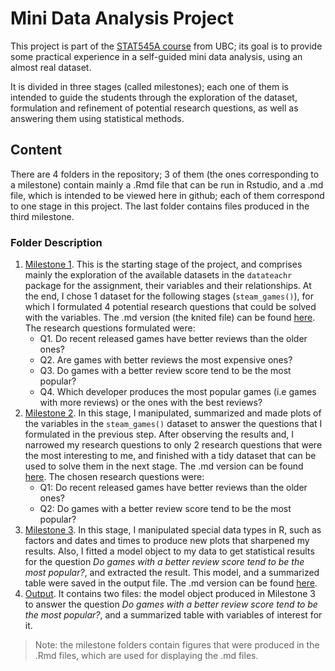 # Mini Data Analysis Project
This project is part of the [STAT545A course](https://stat545.stat.ubc.ca) from UBC; its goal is to provide some practical experience in a self-guided mini data analysis, using an almost real dataset.

It is divided in three stages (called milestones); each one of them is intended to guide the students through the exploration of the dataset, formulation and refinement of potential research questions, as well as answering them using statistical methods. 

## Content
There are 4 folders in the repository; 3 of them (the ones corresponding to a milestone) contain mainly a .Rmd file that can be run in Rstudio, and a .md file, which is intended to be viewed here in github; each of them correspond to one stage in this project. The last folder contains files produced in the third milestone. 

### Folder Description
1. [Milestone 1](https://github.com/stat545ubc-2021/mda-ErickNavarroD/tree/main/Milestone_1). This is the starting stage  of the project, and comprises mainly the exploration of the available datasets in the `datateachr` package for the assignment, their variables and their relationships. At the end, I chose 1 dataset for the following stages (`steam_games()`), for which I formulated 4 potential research questions that could be solved with the variables. The .md version (the knited file) can be found [here](https://github.com/stat545ubc-2021/mda-ErickNavarroD/blob/main/Milestone_1/mda_milestone1.md). The research questions formulated were: 
   - Q1. Do recent released games have better reviews than the older ones?
   - Q2. Are games with better reviews the most expensive ones?
   - Q3. Do games with a better review score tend to be the most popular? 
   - Q4. Which developer produces the most popular games (i.e games with more reviews) or the ones with the best reviews?
2. [Milestone 2](https://github.com/stat545ubc-2021/mda-ErickNavarroD/tree/main/Milestone_2). In this stage, I manipulated, summarized and made plots of the variables in the `steam_games()` dataset to answer the questions that I formulated in the previous step. After observing the results and, I narrowed my research questions to only 2 research questions that were the most interesting to me, and finished with a tidy dataset that can be used to solve them in the next stage. The .md version can be found [here](https://github.com/stat545ubc-2021/mda-ErickNavarroD/blob/main/Milestone_2/mda_milestone_2.md). The chosen research questions were: 
    - Q1: Do recent released games have better reviews than the older ones?
    - Q2: Do games with a better review score tend to be the most popular? 
3. [Milestone 3](https://github.com/stat545ubc-2021/mda-ErickNavarroD/tree/main/Milestone_3). In this stage, I manipulated special data types in R, such as factors and dates and times to produce new plots that sharpened my results. Also, I fitted a model object to my data to get statistical results for the question *Do games with a better review score tend to be the most popular?*, and extracted the result. This model, and a summarized table were saved in the output file. The .md version can be found [here](https://github.com/stat545ubc-2021/mda-ErickNavarroD/blob/main/Milestone_3/mda_milestone_3.md).
4. [Output](). It contains two files: the model object produced in Milestone 3 to answer the question *Do games with a better review score tend to be the most popular?*, and a summarized table with variables of interest for it. 

> Note: the milestone folders contain figures that were produced in the .Rmd files, which are used for displaying the .md files.
